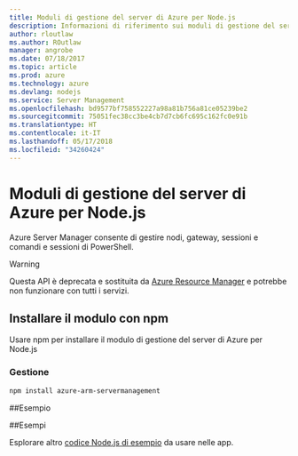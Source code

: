 ```yaml
---
title: Moduli di gestione del server di Azure per Node.js
description: Informazioni di riferimento sui moduli di gestione del server di Azure per Node.js
author: rloutlaw
ms.author: ROutlaw
manager: angrobe
ms.date: 07/18/2017
ms.topic: article
ms.prod: azure
ms.technology: azure
ms.devlang: nodejs
ms.service: Server Management
ms.openlocfilehash: bd9577bf758552227a98a81b756a81ce05239be2
ms.sourcegitcommit: 75051fec38cc3be4cb7d7cb6fc695c162fc0e91b
ms.translationtype: HT
ms.contentlocale: it-IT
ms.lasthandoff: 05/17/2018
ms.locfileid: "34260424"
---
```

# <a name="azure-server-management-modules-for-nodejs"></a>Moduli di gestione del server di Azure per Node.js

Azure Server Manager consente di gestire nodi, gateway, sessioni e comandi e sessioni di PowerShell.

> [!WARNING]
> Questa API è deprecata e sostituita da [Azure Resource Manager](/javascript/api/overview/azure/resources) e potrebbe non funzionare con tutti i servizi.

## <a name="install-the-module-with-npm"></a>Installare il modulo con npm

Usare npm per installare il modulo di gestione del server di Azure per Node.js

### <a name="management"></a>Gestione

```bash
npm install azure-arm-servermanagement
```

##<a name="example"></a>Esempio

##<a name="samples"></a>Esempi

Esplorare altro [codice Node.js di esempio](https://azure.microsoft.com/resources/samples/?platform=nodejs) da usare nelle app.